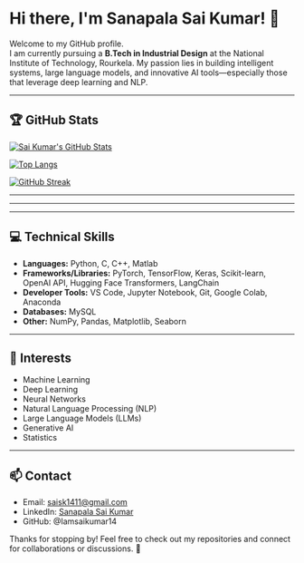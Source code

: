 # Hi there, I'm Sanapala Sai Kumar! 👋

Welcome to my GitHub profile.  
I am currently pursuing a **B.Tech in Industrial Design** at the National Institute of Technology, Rourkela. My passion lies in building intelligent systems, large language models, and innovative AI tools—especially those that leverage deep learning and NLP.

---

## 🏆 GitHub Stats

[![Sai Kumar's GitHub Stats](https://github-readme-stats.vercel.app/api?username=Iamsaikumar14&show_icons=true&include_all_commits=true&theme=algolia)](https://github.com/anuraghazra/github-readme-stats)

[![Top Langs](https://github-readme-stats.vercel.app/api/top-langs/?username=Iamsaikumar14&layout=compact&theme=algolia)](https://github.com/anuraghazra/github-readme-stats)

[![GitHub Streak](https://streak-stats.demolab.com?user=Iamsaikumar14&theme=algolia)](https://git.io/streak-stats)

---


---

---

## 💻 Technical Skills

- **Languages:** Python, C, C++, Matlab
- **Frameworks/Libraries:** PyTorch, TensorFlow, Keras, Scikit-learn, OpenAI API, Hugging Face Transformers, LangChain
- **Developer Tools:** VS Code, Jupyter Notebook, Git, Google Colab, Anaconda
- **Databases:** MySQL
- **Other:** NumPy, Pandas, Matplotlib, Seaborn

---

## 🌱 Interests

- Machine Learning
- Deep Learning
- Neural Networks
- Natural Language Processing (NLP)
- Large Language Models (LLMs)
- Generative AI
- Statistics

---

## 📫 Contact

- Email: saisk1411@gmail.com
- LinkedIn: [Sanapala Sai Kumar](#) <!-- Replace # with your actual link -->
- GitHub: @Iamsaikumar14

Thanks for stopping by! Feel free to check out my repositories and connect for collaborations or discussions. 🚀


<!--
**Iamsaikumar14/Iamsaikumar14** is a ✨ _special_ ✨ repository because its `README.md` (this file) appears on your GitHub profile.

Here are some ideas to get you started:

- 🔭 I’m currently working on ...
- 🌱 I’m currently learning ...
- 👯 I’m looking to collaborate on ...
- 🤔 I’m looking for help with ...
- 💬 Ask me about ...
- 📫 How to reach me: ...
- 😄 Pronouns: ...
- ⚡ Fun fact: ...
-->

